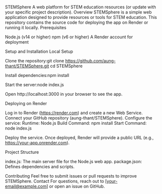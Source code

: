 STEMSphere
A web platform for STEM education resources (or update with your specific project description).
Overview
STEMSphere is a simple web application designed to provide resources or tools for STEM education. This repository contains the source code for deploying the app on Render or running it locally.
Prerequisites

Node.js (v14 or higher)
npm (v6 or higher)
A Render account for deployment

Setup and Installation
Local Setup

Clone the repository:git clone https://github.com/aung-thant/STEMSphere.git
cd STEMSphere


Install dependencies:npm install


Start the server:node index.js


Open http://localhost:3000 in your browser to see the app.

Deploying on Render

Log in to Render (https://render.com) and create a new Web Service.
Connect your GitHub repository (aung-thant/STEMSphere).
Configure the service:
Runtime: Node.js
Build Command: npm install
Start Command: node index.js


Deploy the service. Once deployed, Render will provide a public URL (e.g., https://your-app.onrender.com).

Project Structure

index.js: The main server file for the Node.js web app.
package.json: Defines dependencies and scripts.

Contributing
Feel free to submit issues or pull requests to improve STEMSphere.
Contact
For questions, reach out to [your-email@example.com] or open an issue on GitHub.

